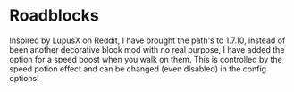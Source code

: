 # Roadblocks
Inspired by LupusX on Reddit, I have brought the path's to 1.7.10, instead of been another decorative block mod with no real purpose, I have added the option for a speed boost when you walk on them. This is controlled by the speed potion effect and can be changed (even disabled) in the config options!
